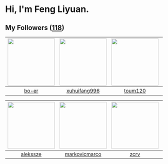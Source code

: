 # Hi, I'm Feng Liyuan.

## My Followers ([118](https://github.com/SunRunAway?tab=followers))

| <img src="https://avatars.githubusercontent.com/u/49479987?v=4" width="150" height="150" /> | <img src="https://avatars.githubusercontent.com/u/50138288?v=4" width="150" height="150" /> | <img src="https://avatars.githubusercontent.com/u/57785890?v=4" width="150" height="150" /> | <img src="https://avatars.githubusercontent.com/u/71307974?v=4" width="150" height="150" /> |
| :-----------------------------------------------------------------------------------------: | :-----------------------------------------------------------------------------------------: | :-----------------------------------------------------------------------------------------: | :-----------------------------------------------------------------------------------------: |
|                              [bo-er](https://github.com/bo-er)                              |                       [xuhuifang996](https://github.com/xuhuifang996)                       |                            [toum120](https://github.com/toum120)                            |                       [StevenJokess](https://github.com/StevenJokess)                       |

| <img src="https://avatars.githubusercontent.com/u/65283311?v=4" width="150" height="150" /> | <img src="https://avatars.githubusercontent.com/u/52882128?v=4" width="150" height="150" /> | <img src="https://avatars.githubusercontent.com/u/119645983?v=4" width="150" height="150" /> | <img src="https://avatars.githubusercontent.com/u/55519398?v=4" width="150" height="150" /> |
| :-----------------------------------------------------------------------------------------: | :-----------------------------------------------------------------------------------------: | :------------------------------------------------------------------------------------------: | :-----------------------------------------------------------------------------------------: |
|                           [alekssze](https://github.com/alekssze)                           |                      [markovicmarco](https://github.com/markovicmarco)                      |                                [zcrv](https://github.com/zcrv)                               |                            [zeroggz](https://github.com/zeroggz)                            |